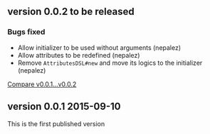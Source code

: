 ## version 0.0.2 to be released

### Bugs fixed

* Allow initializer to be used without arguments (nepalez)
* Allow attributes to be redefined (nepalez)
* Remove `AttributesDSL#new` and move its logics to the initializer (nepalez)

[Compare v0.0.1...v0.0.2](https://github.com/nepalez/attributes_dsl/compare/v0.0.1...v0.0.2)

## version 0.0.1 2015-09-10

This is the first published version

